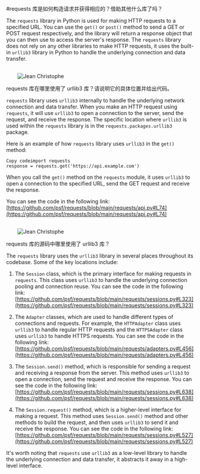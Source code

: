 #requests 库是如何构造请求并获得相应的？借助其他什么库了吗？

The `requests` library in Python is used for making HTTP requests to a specified URL. You can use the `get()` or `post()` method to send a GET or POST request respectively, and the library will return a response object that you can then use to access the server's response. The `requests` library does not rely on any other libraries to make HTTP requests, it uses the built-in `urllib3` library in Python to handle the underlying connection and data transfer.

![](data:image/svg+xml,%3csvg%20xmlns=%27http://www.w3.org/2000/svg%27%20version=%271.1%27%20width=%2730%27%20height=%2730%27/%3e)![Jean Christophe](https://chat.openai.com/_next/image?url=https%3A%2F%2Flh3.googleusercontent.com%2Fa%2FAEdFTp5ohov6-TQR5QpZY2u7jW1wAN3lOpZ8er604n-Y%3Ds96-c&w=64&q=75)

requests 库在哪里使用了 urllib3 库？请说明它的具体位置并给出代码。

`requests` library uses `urllib3` internally to handle the underlying network connection and data transfer. When you make an HTTP request using `requests`, it will use `urllib3` to open a connection to the server, send the request, and receive the response. The specific location where `urllib3` is used within the `requests` library is in the `requests.packages.urllib3` package.

Here is an example of how `requests` library uses `urllib3` in the `get()` method:

```
Copy codeimport requests
response = requests.get('https://api.example.com')

```

When you call the `get()` method on the `requests` module, it uses `urllib3` to open a connection to the specified URL, send the GET request and receive the response.

You can see the code in the following link: [https://github.com/psf/requests/blob/main/requests/api.py#L74](https://github.com/psf/requests/blob/main/requests/api.py#L74)

![](data:image/svg+xml,%3csvg%20xmlns=%27http://www.w3.org/2000/svg%27%20version=%271.1%27%20width=%2730%27%20height=%2730%27/%3e)![Jean Christophe](https://chat.openai.com/_next/image?url=https%3A%2F%2Flh3.googleusercontent.com%2Fa%2FAEdFTp5ohov6-TQR5QpZY2u7jW1wAN3lOpZ8er604n-Y%3Ds96-c&w=64&q=75)

requests 库的源码中哪里使用了 urllib3 库？

The `requests` library uses the `urllib3` library in several places throughout its codebase. Some of the key locations include:

1.  The `Session` class, which is the primary interface for making requests in `requests`. This class uses `urllib3` to handle the underlying connection pooling and connection reuse. You can see the code in the following link: [https://github.com/psf/requests/blob/main/requests/sessions.py#L323](https://github.com/psf/requests/blob/main/requests/sessions.py#L323)
    
2.  The `Adapter` classes, which are used to handle different types of connections and requests. For example, the `HTTPAdapter` class uses `urllib3` to handle regular HTTP requests and the `HTTPSAdapter` class uses `urllib3` to handle HTTPS requests. You can see the code in the following link: [https://github.com/psf/requests/blob/main/requests/adapters.py#L456](https://github.com/psf/requests/blob/main/requests/adapters.py#L456)
    
3.  The `Session.send()` method, which is responsible for sending a request and receiving a response from the server. This method uses `urllib3` to open a connection, send the request and receive the response. You can see the code in the following link: [https://github.com/psf/requests/blob/main/requests/sessions.py#L638](https://github.com/psf/requests/blob/main/requests/sessions.py#L638)
    
4.  The `Session.request()` method, which is a higher-level interface for making a request. This method uses `Session.send()` method and other methods to build the request, and then uses `urllib3` to send it and receive the response. You can see the code in the following link: [https://github.com/psf/requests/blob/main/requests/sessions.py#L527](https://github.com/psf/requests/blob/main/requests/sessions.py#L527)
    

It's worth noting that `requests` use `urllib3` as a low-level library to handle the underlying connection and data transfer, it abstracts it away in a high-level interface.